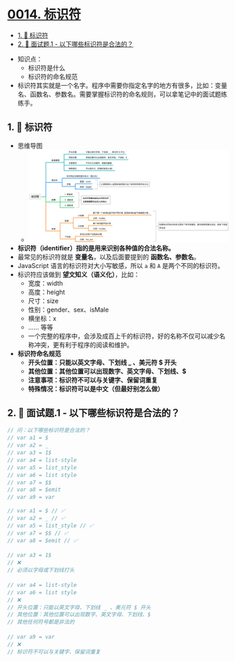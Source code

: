 # [0014. 标识符](https://github.com/Tdahuyou/javascript/tree/main/0014.%20%E6%A0%87%E8%AF%86%E7%AC%A6)


<!-- region:toc -->
- [1. 📒 标识符](#1--标识符)
- [2. 💼 面试题.1 - 以下哪些标识符是合法的？](#2--面试题1---以下哪些标识符是合法的)
<!-- endregion:toc -->
- 知识点：
  - 标识符是什么
  - 标识符的命名规范
- 标识符其实就是一个名字。程序中需要你指定名字的地方有很多，比如：变量名、函数名、参数名。需要掌握标识符的命名规则，可以拿笔记中的面试题练练手。

## 1. 📒 标识符

- 思维导图
  - ![](assets/javascript.0014.yuque_mind.jpeg)
- **标识符（identifier）指的是用来识别各种值的合法名称。**
- 最常见的标识符就是 **变量名**，以及后面要提到的 **函数名、参数名**。
- JavaScript 语言的标识符对大小写敏感，所以 `a` 和 `A` 是两个不同的标识符。
- 标识符应该做到 **望文知义（语义化）**，比如：
  - 宽度：width
  - 高度：height
  - 尺寸：size
  - 性别：gender、sex、isMale
  - 横坐标：x
  - …… 等等
  - 一个完整的程序中，会涉及成百上千的标识符，好的名称不仅可以减少名称冲突，更有利于程序的阅读和维护。
- **标识符命名规范**
  - **开头位置：只能以英文字母、下划线 _ 、美元符 $ 开头**
  - **其他位置：其他位置可以出现数字、英文字母、下划线、$**
  - **注意事项：标识符不可以与关键字、保留词重复**
  - **特殊情况：标识符可以是中文（但最好别怎么做）**

## 2. 💼 面试题.1 - 以下哪些标识符是合法的？

```javascript
// 问：以下哪些标识符是合法的？
// var a1 = $
// var a2 = _
// var a3 = 1$
// var a4 = list-style
// var a5 = list_style
// var a6 = list style
// var a7 = $$
// var a8 = $emit
// var a9 = var
```


```javascript
// var a1 = $ // ✅
// var a2 = _ // ✅
// var a5 = list_style // ✅
// var a7 = $$ // ✅
// var a8 = $emit // ✅

// var a3 = 1$
// ❌
// 必须以字母或下划线打头

// var a4 = list-style
// var a6 = list style
// ❌
// 开头位置：只能以英文字母、下划线 _ 、美元符 $ 开头
// 其他位置：其他位置可以出现数字、英文字母、下划线、$
// 其他任何符号都是非法的

// var a9 = var
// ❌
// 标识符不可以与关键字、保留词重复
```
